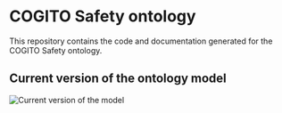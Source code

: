 # COGITO Safety ontology

This repository contains the code and documentation generated for the COGITO Safety ontology.

## Current version of the ontology model

![Current version of the model](https://github.com/oeg-upm/cogito-safety-ontology/blob/master/diagram/diagram.png "COGITO Safety ontology")
